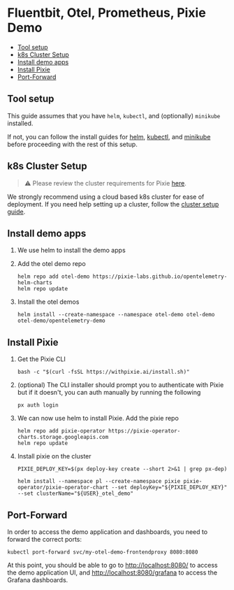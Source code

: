 # Fluentbit, Otel, Prometheus, Pixie Demo

- [Tool setup](#tool-setup)
- [k8s Cluster Setup](#k8s-cluster-setup)
- [Install demo apps](#install-demo-apps)
- [Install Pixie](#install-pixie)
- [Port-Forward](#port-forward)

## Tool setup

This guide assumes that you have `helm`, `kubectl`, and (optionally) `minikube` installed.

If not, you can follow the install guides for [helm](https://helm.sh/docs/intro/install/), [kubectl](https://kubernetes.io/docs/tasks/tools/), and [minikube](https://minikube.sigs.k8s.io/docs/start/) before proceeding with the rest of this setup.

## k8s Cluster Setup

> :warning: Please review the cluster requirements for Pixie [here](https://docs.px.dev/installing-pixie/requirements/).

We strongly recommend using a cloud based k8s cluster for ease of deployment.
If you need help setting up a cluster, follow the [cluster setup guide](cluster_setup.md).

## Install demo apps

1. We use helm to install the demo apps

1. Add the otel demo repo

    ```console
    helm repo add otel-demo https://pixie-labs.github.io/opentelemetry-helm-charts
    helm repo update
    ```

1. Install the otel demos

    ```console
    helm install --create-namespace --namespace otel-demo otel-demo otel-demo/opentelemetry-demo
    ```

## Install Pixie

1. Get the Pixie CLI

    ```console
    bash -c "$(curl -fsSL https://withpixie.ai/install.sh)"
    ```

1. (optional) The CLI installer should prompt you to authenticate with Pixie but if it doesn't, you can auth manually by running the following

    ```console
    px auth login
    ```

1. We can now use helm to install Pixie. Add the pixie repo

    ```console
    helm repo add pixie-operator https://pixie-operator-charts.storage.googleapis.com
    helm repo update
    ```

1. Install pixie on the cluster

    ```console
    PIXIE_DEPLOY_KEY=$(px deploy-key create --short 2>&1 | grep px-dep)

    helm install --namespace pl --create-namespace pixie pixie-operator/pixie-operator-chart --set deployKey="${PIXIE_DEPLOY_KEY}" --set clusterName="${USER}_otel_demo"
    ```

## Port-Forward

In order to access the demo application and dashboards, you need to forward the correct ports:

```console
kubectl port-forward svc/my-otel-demo-frontendproxy 8080:8080
```

At this point, you should be able to go to [http://localhost:8080/](http://localhost:8080/) to access the demo application UI, and [http://localhost:8080/grafana](http://localhost:8080/grafana) to access the Grafana dashboards.
